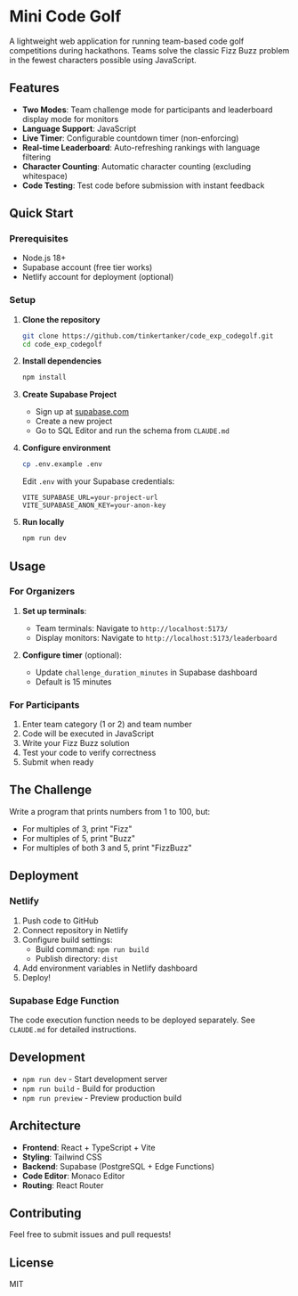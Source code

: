 # Mini Code Golf

A lightweight web application for running team-based code golf competitions during hackathons. Teams solve the classic Fizz Buzz problem in the fewest characters possible using JavaScript.

## Features

- **Two Modes**: Team challenge mode for participants and leaderboard display mode for monitors
- **Language Support**: JavaScript
- **Live Timer**: Configurable countdown timer (non-enforcing)
- **Real-time Leaderboard**: Auto-refreshing rankings with language filtering
- **Character Counting**: Automatic character counting (excluding whitespace)
- **Code Testing**: Test code before submission with instant feedback

## Quick Start

### Prerequisites

- Node.js 18+
- Supabase account (free tier works)
- Netlify account for deployment (optional)

### Setup

1. **Clone the repository**
   ```bash
   git clone https://github.com/tinkertanker/code_exp_codegolf.git
   cd code_exp_codegolf
   ```

2. **Install dependencies**
   ```bash
   npm install
   ```

3. **Create Supabase Project**
   - Sign up at [supabase.com](https://supabase.com)
   - Create a new project
   - Go to SQL Editor and run the schema from `CLAUDE.md`

4. **Configure environment**
   ```bash
   cp .env.example .env
   ```
   Edit `.env` with your Supabase credentials:
   ```
   VITE_SUPABASE_URL=your-project-url
   VITE_SUPABASE_ANON_KEY=your-anon-key
   ```

5. **Run locally**
   ```bash
   npm run dev
   ```

## Usage

### For Organizers

1. **Set up terminals**: 
   - Team terminals: Navigate to `http://localhost:5173/`
   - Display monitors: Navigate to `http://localhost:5173/leaderboard`

2. **Configure timer** (optional):
   - Update `challenge_duration_minutes` in Supabase dashboard
   - Default is 15 minutes

### For Participants

1. Enter team category (1 or 2) and team number
2. Code will be executed in JavaScript
3. Write your Fizz Buzz solution
4. Test your code to verify correctness
5. Submit when ready

## The Challenge

Write a program that prints numbers from 1 to 100, but:
- For multiples of 3, print "Fizz"
- For multiples of 5, print "Buzz"
- For multiples of both 3 and 5, print "FizzBuzz"

## Deployment

### Netlify

1. Push code to GitHub
2. Connect repository in Netlify
3. Configure build settings:
   - Build command: `npm run build`
   - Publish directory: `dist`
4. Add environment variables in Netlify dashboard
5. Deploy!

### Supabase Edge Function

The code execution function needs to be deployed separately. See `CLAUDE.md` for detailed instructions.

## Development

- `npm run dev` - Start development server
- `npm run build` - Build for production
- `npm run preview` - Preview production build

## Architecture

- **Frontend**: React + TypeScript + Vite
- **Styling**: Tailwind CSS
- **Backend**: Supabase (PostgreSQL + Edge Functions)
- **Code Editor**: Monaco Editor
- **Routing**: React Router

## Contributing

Feel free to submit issues and pull requests!

## License

MIT